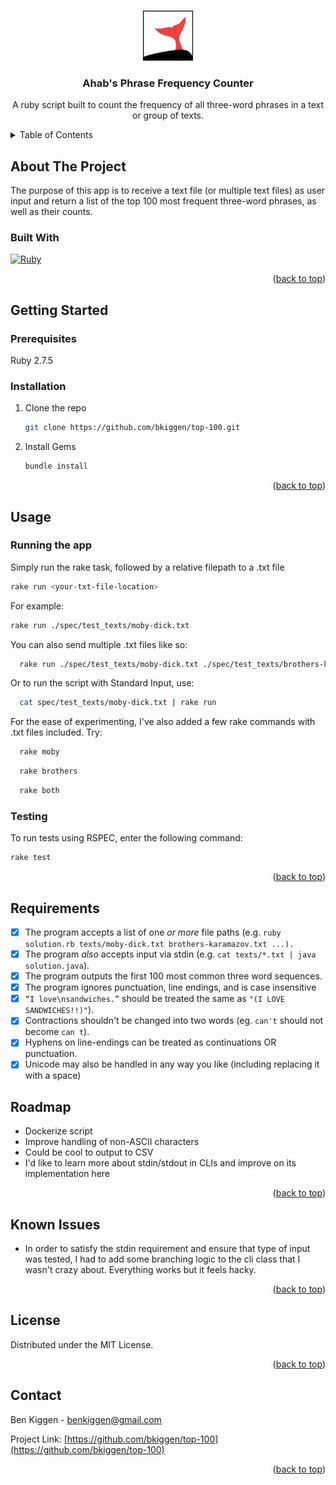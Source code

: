 <a name="readme-top"></a>

<br />
<div align="center">
  <img src="logo.svg" alt="Logo" width="80" height="80">

  <h3 align="center">Ahab's Phrase Frequency Counter</h3>

  <p align="center">
    A ruby script built to count the frequency of all three-word phrases in a text or group of texts.
  </p>
</div>

<details>
  <summary>Table of Contents</summary>
  <ol>
    <li>
      <a href="#about-the-project">About The Project</a>
      <ul>
        <li><a href="#built-with">Built With</a></li>
      </ul>
    </li>
    <li>
      <a href="#getting-started">Getting Started</a>
      <ul>
        <li><a href="#prerequisites">Prerequisites</a></li>
        <li><a href="#installation">Installation</a></li>
      </ul>
    </li>
    <li><a href="#usage">Usage</a></li>
    <li><a href="#roadmap">Roadmap</a></li>
    <li><a href="#known-issues">Known Issues</a></li>
    <li><a href="#license">License</a></li>
    <li><a href="#contact">Contact</a></li>
  </ol>
</details>

## About The Project

The purpose of this app is to receive a text file (or multiple text files) as user input and return a list of the top 100 most frequent three-word phrases, as well as their counts.


### Built With

[![Ruby](https://img.shields.io/badge/ruby-%23CC342D.svg?style=for-the-badge&logo=ruby&logoColor=white)][ruby-url]

<p align="right">(<a href="#readme-top">back to top</a>)</p>

## Getting Started

### Prerequisites

Ruby 2.7.5

### Installation

1. Clone the repo
   ```sh
   git clone https://github.com/bkiggen/top-100.git
   ```
2. Install Gems
   ```sh
   bundle install
   ```

<p align="right">(<a href="#readme-top">back to top</a>)</p>

## Usage

### Running the app

Simply run the rake task, followed by a relative filepath to a .txt file

```sh
rake run <your-txt-file-location>
```

For example:

```sh
rake run ./spec/test_texts/moby-dick.txt
```

You can also send multiple .txt files like so:

```sh
  rake run ./spec/test_texts/moby-dick.txt ./spec/test_texts/brothers-karamazov.txt
```

Or to run the script with Standard Input, use:

```sh
  cat spec/test_texts/moby-dick.txt | rake run
```

For the ease of experimenting, I've also added a few rake commands with .txt files included. Try:

```sh
  rake moby
```

```sh
  rake brothers
```

```sh
  rake both
```

### Testing

To run tests using RSPEC, enter the following command:

```sh
rake test
```

<p align="right">(<a href="#readme-top">back to top</a>)</p>

## Requirements

- [x] The program accepts a list of one _or more_ file paths (e.g. `ruby solution.rb texts/moby-dick.txt brothers-karamazov.txt ...).`
- [x] The program _also_ accepts input via stdin (e.g. `cat texts/*.txt | java solution.java`).
- [x] The program outputs the first 100 most common three word sequences.
- [x] The program ignores punctuation, line endings, and is case insensitive
- [x] `“I love\nsandwiches.”` should be treated the same as `"(I LOVE SANDWICHES!!)"`).
- [x] Contractions shouldn't be changed into two words (eg. `can't` should not become `can t`).
- [x] Hyphens on line-endings can be treated as continuations OR punctuation.
- [x] Unicode may also be handled in any way you like (including replacing it with a space)

## Roadmap

- Dockerize script
- Improve handling of non-ASCII characters
- Could be cool to output to CSV
- I'd like to learn more about stdin/stdout in CLIs and improve on its implementation here

<p align="right">(<a href="#readme-top">back to top</a>)</p>

## Known Issues

- In order to satisfy the stdin requirement and ensure that type of input was tested, I had to add some branching logic to the cli class that I wasn't crazy about. Everything works but it feels hacky.

<p align="right">(<a href="#readme-top">back to top</a>)</p>

## License

Distributed under the MIT License.

<p align="right">(<a href="#readme-top">back to top</a>)</p>

## Contact

Ben Kiggen - benkiggen@gmail.com

Project Link: [https://github.com/bkiggen/top-100](https://github.com/bkiggen/top-100)

<p align="right">(<a href="#readme-top">back to top</a>)</p>

[ruby-url]: https://www.ruby-lang.org/en/

